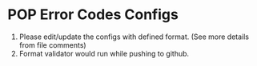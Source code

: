 # POP Error Codes Configs

1. Please edit/update the configs with defined format. (See more details from file comments)
2. Format validator would run while pushing to github.